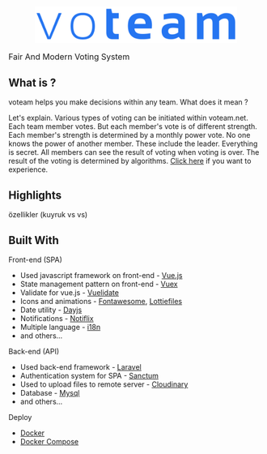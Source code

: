 <p align="center">
<img src="./images/voteam.png" width="400">
</p>
<font align="center" size="3"> 
 Fair And Modern Voting System
</font> 

## What is ?
voteam helps you make decisions within any team. What does it mean ?

Let's explain. Various types of voting can be initiated within voteam.net.
Each team member votes. But each member's vote is of different strength.
Each member's strength is determined by a monthly power vote.
No one knows the power of another member. These include the leader.
Everything is secret. All members can see the result of voting when voting is over.
The result of the voting is determined by algorithms.
[Click here](http://voteam.net/) if you want to experience.

## Highlights
özellikler (kuyruk vs vs)


## Built With
Front-end (SPA)
- Used javascript framework on front-end - [Vue.js](https://vuejs.org/)
- State management pattern on front-end - [Vuex](https://vuex.vuejs.org/)
- Validate for vue.js - [Vuelidate](https://vuelidate.js.org/)
- Icons and animations - [Fontawesome](https://fontawesome.com/), [Lottiefiles](https://lottiefiles.com/)
- Date utility  - [Dayjs](https://day.js.org/)
- Notifications - [Notiflix](https://notiflix.github.io/)
- Multiple language - [i18n](https://kazupon.github.io/vue-i18n/)
- and others...

Back-end (API)
- Used back-end framework - [Laravel](https://laravel.com/)
- Authentication system for SPA - [Sanctum](https://laravel.com/docs/8.x/sanctum)
- Used to upload files to remote server - [Cloudinary](https://cloudinary.com/)
- Database - [Mysql](https://www.mysql.com/)
- and others...

Deploy
- [Docker](https://www.docker.com/)
- [Docker Compose](https://docs.docker.com/compose/)
